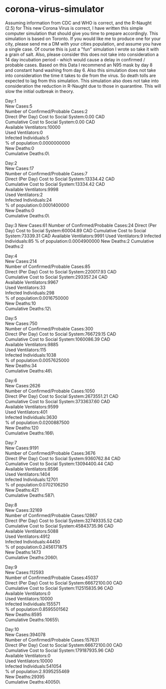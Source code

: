 # corona-virus-simulator

Assuming information from CDC and WHO is correct, and the R-Naught (2.5) for This new Corona Virus is correct, I have written this simple computer simulation that should give you time to prepare accordingly. This simulation is based on Toronto. If you would like me to produce one for your city, please send me a DM with your cities population, and assume you have a single case. Of course this is just a "fun" simulation I wrote so take it with a grain of salt. Also, please consider this does not take into consideration a 14 day incubation period - which would cause a delay in confirmed / probable cases. Based on this Data I recommend an N95 mask by day 8 and constant hand washing from day 6. Also this simulation does not take into consideration the time it takes to die from the virus. So death tolls are expected to lag from this simulation. This simulation also does not take into consideration the reduction in R-Naught due to those in quarantine. This will slow the initial outbreak in theory. 


Day:1\
New Cases:5\
Number of Confirmed/Probable Cases:2\
Direct (Per Day) Cost to Social System:0.00 CAD\
Cumulative Cost to Social System:0.00 CAD\
Available Ventilators:10000\
Used Ventilators:0\
Infected Individuals:5\
% of population:0.0000000000\
New Deaths:0\
Cumulative Deaths:0\


Day:2\
New Cases:17\
Number of Confirmed/Probable Cases:7\
Direct (Per Day) Cost to Social System:13334.42 CAD\
Cumulative Cost to Social System:13334.42 CAD\
Available Ventilators:9998\
Used Ventilators:2\
Infected Individuals:24\
% of population:0.0001400000\
New Deaths:0\
Cumulative Deaths:0\


Day:3
New Cases:61
Number of Confirmed/Probable Cases:24
Direct (Per Day) Cost to Social System:60004.89 CAD
Cumulative Cost to Social System:73339.31 CAD
Available Ventilators:9991
Used Ventilators:9
Infected Individuals:85
% of population:0.0004900000
New Deaths:2
Cumulative Deaths:2


Day:4\
New Cases:214\
Number of Confirmed/Probable Cases:85\
Direct (Per Day) Cost to Social System:220017.93 CAD\
Cumulative Cost to Social System:293357.24 CAD\
Available Ventilators:9967\
Used Ventilators:33\
Infected Individuals:298\
% of population:0.0016750000\
New Deaths:10\
Cumulative Deaths:12\


Day:5\
New Cases:750\
Number of Confirmed/Probable Cases:300\
Direct (Per Day) Cost to Social System:766729.15 CAD\
Cumulative Cost to Social System:1060086.39 CAD\
Available Ventilators:9885\
Used Ventilators:115\
Infected Individuals:1038\
% of population:0.0057625000\
New Deaths:34\
Cumulative Deaths:46\

Day:6\
New Cases:2626\
Number of Confirmed/Probable Cases:1050\
Direct (Per Day) Cost to Social System:2673551.21 CAD\
Cumulative Cost to Social System:3733637.60 CAD\
Available Ventilators:9599\
Used Ventilators:401\
Infected Individuals:3630\
% of population:0.0200887500\
New Deaths:120\
Cumulative Deaths:166\


Day:7\
New Cases:9191\
Number of Confirmed/Probable Cases:3676\
Direct (Per Day) Cost to Social System:9360762.84 CAD\
Cumulative Cost to Social System:13094400.44 CAD\
Available Ventilators:8596\
Used Ventilators:1404\
Infected Individuals:12701\
% of population:0.0702106250\
New Deaths:421\
Cumulative Deaths:587\

Day:8\
New Cases:32169\
Number of Confirmed/Probable Cases:12867\
Direct (Per Day) Cost to Social System:32749335.52 CAD\
Cumulative Cost to Social System:45843735.96 CAD\
Available Ventilators:5088\
Used Ventilators:4912\
Infected Individuals:44450\
% of population:0.2456171875\
New Deaths:1473\
Cumulative Deaths:2060\


Day:9\
New Cases:112593\
Number of Confirmed/Probable Cases:45037\
Direct (Per Day) Cost to Social System:66672100.00 CAD\
Cumulative Cost to Social System:112515835.96 CAD\
Available Ventilators:0\
Used Ventilators:10000\
Infected Individuals:155571\
% of population:0.8595501562\
New Deaths:8595\
Cumulative Deaths:10655\


Day:10\
New Cases:394078\
Number of Confirmed/Probable Cases:157631\
Direct (Per Day) Cost to Social System:66672100.00 CAD\
Cumulative Cost to Social System:179187935.96 CAD\
Available Ventilators:0\
Used Ventilators:10000\
Infected Individuals:541054\
% of population:2.9395255469\
New Deaths:29395\
Cumulative Deaths:40050\
